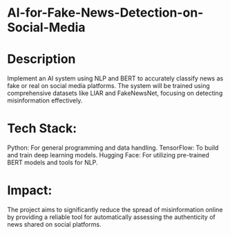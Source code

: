 # AI-for-Fake-News-Detection-on-Social-Media
# Description
Implement an AI system using NLP and BERT to accurately classify news as fake or real on social media platforms. The system will be trained using comprehensive datasets like LIAR and FakeNewsNet, focusing on detecting misinformation effectively.
# Tech Stack:
Python: For general programming and data handling.
TensorFlow: To build and train deep learning models.
Hugging Face: For utilizing pre-trained BERT models and tools for NLP.
# Impact: 
The project aims to significantly reduce the spread of misinformation online by providing a reliable tool for automatically assessing the authenticity of news shared on social platforms.
